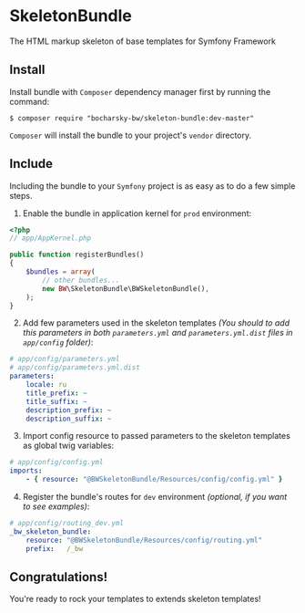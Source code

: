 SkeletonBundle
==============

The HTML markup skeleton of base templates for Symfony Framework

Install
-------

Install bundle with `Composer` dependency manager first by running the command:

`$ composer require "bocharsky-bw/skeleton-bundle:dev-master"`

`Composer` will install the bundle to your project's `vendor` directory.

Include
-------

Including the bundle to your `Symfony` project is as easy as to do a few simple steps.

1) Enable the bundle in application kernel for `prod` environment:

``` php
<?php
// app/AppKernel.php

public function registerBundles()
{
    $bundles = array(
        // other bundles...
        new BW\SkeletonBundle\BWSkeletonBundle(),
    );
}

```

2) Add few parameters used in the skeleton templates
*(You should to add this parameters in both `parameters.yml` and `parameters.yml.dist` files in `app/config` folder)*:

``` yaml
# app/config/parameters.yml
# app/config/parameters.yml.dist
parameters:
    locale: ru
    title_prefix: ~
    title_suffix: ~
    description_prefix: ~
    description_suffix: ~

```

3) Import config resource to passed parameters to the skeleton templates as global twig variables:

``` yaml
# app/config/config.yml
imports:
    - { resource: "@BWSkeletonBundle/Resources/config/config.yml" }

```

4) Register the bundle's routes for `dev` environment *(optional, if you want to see examples)*:

``` yaml
# app/config/routing_dev.yml
_bw_skeleton_bundle:
    resource: "@BWSkeletonBundle/Resources/config/routing.yml"
    prefix:   /_bw

```

Congratulations!
----------------
You're ready to rock your templates to extends skeleton templates!
